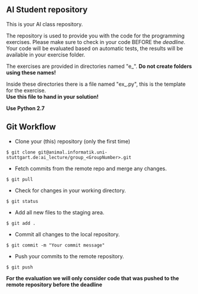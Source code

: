 ## AI Student repository
This is your AI class repository.   

The repository is used to provide you with the code for the programming exercises.
Please make sure to check in your code BEFORE the *deadline*.
Your code will be evaluated based on automatic tests, the results will be available in your exercise folder.

The exercises are provided in directories named "e<twoDigits>\_<exerciseName>".
**Do not create folders using these names!**

Inside these directories there is a file named "ex\_<exerciseName>.py", this is the template for the exercise.  
**Use this file to hand in your solution!**

**Use Python 2.7**

## Git Workflow
- Clone your (this) repository (only the first time) 
```
$ git clone git@animal.informatik.uni-stuttgart.de:ai_lecture/group_<GroupNumber>.git
```

- Fetch commits from the remote repo and merge any changes. 
```
$ git pull
```

- Check for changes in your working directory.
```
$ git status
```

- Add all new files to the staging area.
```
$ git add . 
```

- Commit all changes to the local repository.
```
$ git commit -m "Your commit message"
```

- Push your commits to the remote repository.
```
$ git push
```

**For the evaluation we will only consider code that was pushed to the remote repository before the deadline**

